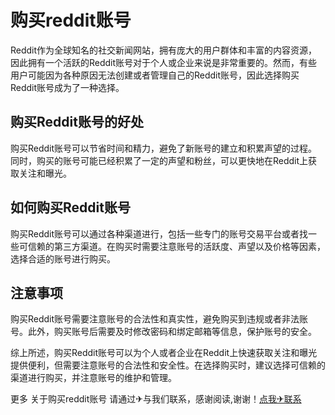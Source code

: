 # 购买reddit账号

Reddit作为全球知名的社交新闻网站，拥有庞大的用户群体和丰富的内容资源，因此拥有一个活跃的Reddit账号对于个人或企业来说是非常重要的。然而，有些用户可能因为各种原因无法创建或者管理自己的Reddit账号，因此选择购买Reddit账号成为了一种选择。

## 购买Reddit账号的好处
购买Reddit账号可以节省时间和精力，避免了新账号的建立和积累声望的过程。同时，购买的账号可能已经积累了一定的声望和粉丝，可以更快地在Reddit上获取关注和曝光。

## 如何购买Reddit账号
购买Reddit账号可以通过各种渠道进行，包括一些专门的账号交易平台或者找一些可信赖的第三方渠道。在购买时需要注意账号的活跃度、声望以及价格等因素，选择合适的账号进行购买。

## 注意事项
购买Reddit账号需要注意账号的合法性和真实性，避免购买到违规或者非法账号。此外，购买账号后需要及时修改密码和绑定邮箱等信息，保护账号的安全。

综上所述，购买Reddit账号可以为个人或者企业在Reddit上快速获取关注和曝光提供便利，但需要注意账号的合法性和安全性。在选择购买时，建议选择可信赖的渠道进行购买，并注意账号的维护和管理。

更多 关于购买reddit账号 请通过✈与我们联系，感谢阅读,谢谢！[点我✈联系](https://d.k02.cc)
